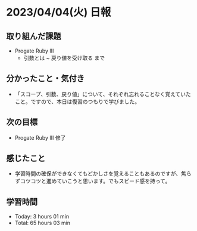 # 2023/04/04(火) 日報
## 取り組んだ課題
- Progate Ruby Ⅲ
  - 引数とは ~ 戻り値を受け取る まで

## 分かったこと・気付き
- 「スコープ、引数、戻り値」について、それぞれ忘れることなく覚えていたこと。ですので、本日は復習のつもりで学びました。
 
## 次の目標
- Progate Ruby Ⅲ 修了

## 感じたこと
- 学習時間の確保ができなくてもどかしさを覚えることもあるのですが、焦らずコツコツと進めていこうと思います。でもスピード感を持って。
  
## 学習時間
- Today:  3 hours 01 min
- Total: 65 hours 03 min
